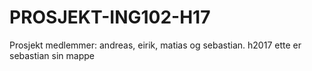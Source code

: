 # PROSJEKT-ING102-H17
Prosjekt medlemmer: andreas, eirik, matias og sebastian. h2017
ette er sebastian sin mappe
